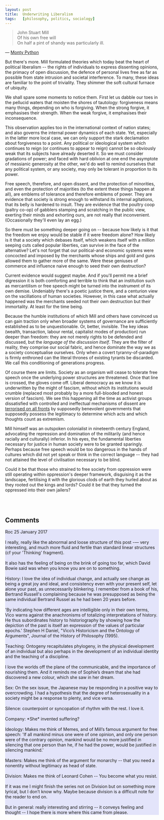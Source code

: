 ```yaml
---
layout:	post
title:	Underwriting Liberalism
tags:	[philosophy, politics, sociology]
---
```


> John Stuart Mill<br>
> Of his own free will<br>
> On half a pint of shandy was particularly ill.<br>

&mdash; [Monty Python](https://www.youtube.com/watch?v=gMfCTBkMgKY)

But there's more. Mill formulated theories which today beat the heart of political liberalism -- the rights of individuals to express dissenting opinions, the primacy of open discussion, the defence of personal lives free as far as possible from state intrusion and societal interference. To many, these ideas are familiar to the point of triviality. They shimmer the soft cultural furnace of ubiquity.

We shall spare some moments to notice them. First let us dabble our toes in the pellucid waters that moisten the shores of tautology: forgiveness means many things, depending on who is forgiving. When the strong forgive, it emphasises their strength. When the weak forgive, it emphasises their inconsequence.

This observation applies too in the international context of nation states; and also governs the internal power dynamics of each state. Yet, especially in the latter more local case, we can only support the stark declamation about forgiveness to a point. Any political or ideological system which continues to reign (or continues to appear to reign) cannot be so obviously weak that its subjects have already deserted it. So we must consider gradations of power; and faced with hard oblivion at one end the asymptote of messianic generosity at the other, we'd do well to remind ourselves that any political system, or any society, may only be tolerant in proportion to its power.

Free speech, therefore, and open dissent, and the protection of minorities, and even the protection of majorities (to the extent these things happen at all), are emblems of tolerance and therefore emblems of power. They are evidence that society is strong enough to withstand its internal agitations, that its belly is hardened to insult. They are evidence that the poultry coop (paltry co-op) of gabblers stamping and scratching in the public view, exerting their minds and exhorting ours, are not really that inconvenient. (Occasionally they'll even lay an egg.)

So there must be something deeper going on -- because how likely is it that the freedom we enjoy would be stable if it were freedom alone? How likely is it that a society which debases itself, which weakens itself with a million seeping cuts called popular liberties, can survive in the face of the alternative? Let's not forget that our political-and economic systems were concocted and imposed by the merchants whose ships and gold and guns allowed them to gather more of the same. Were these geniuses of commerce and influence naive enough to seed their own destruction?

Current evidence would suggest maybe. And if you'll permit me a brief digression it is both comforting and terrible to think that an institution such as mercantilism or free speech might be turned into the instrument of its own demise. Undeniably there's a poetic justice there, and a centurion view on the vacillations of human societies. However, in this case what actually happened was the merchants seeded not their own destruction but their immortality. At least for the time being.

Because the humble institutions of which Mill and others have convinced us can gain traction only when broader systems of governance are sufficiently established as to be unquestionable. Or, better, invisible. The key ideas (wealth, transaction, labour rental, capitalist modes of production) run deeper than freedom: they are not merely rights to be defended and discussed, but the *language of the discussion itself*. They are the filter of reality, they comprise our social fabric, and hence dominate the way we as a society conceptualise ourselves. Only when a covert tyranny-of-paradigm is firmly enthroned can the literal thrones of existing tyrants be discarded. We call this conditioning of generations progress.

Of course there are limits. Society as an organism will cease to tolerate free speech once the underlying power structures are threatened. Once that line is crossed, the gloves come off. Liberal democracy as we know it is underwritten by the might of fascism, without which its institutions would crumble (replaced most probably by a more full-blooded and honest version of fascism). We see this happening all the time as activist groups dissatisfied with controlled and ineffectual mechanisms of dissent are [terrorised on all fronts](http://catosandford.org/WithoutHeadOrFoot/2016/03/05/Greenlist-Is-The-New-Blacklist.html) by supposedly benevolent governments that supposedly possess the legitimacy to determine which acts and which thoughts count as extremism.

Mill himself was an outspoken colonialist in nineteenth century England, advocating the repression and domination of the militarily (and hence racially and culturally) inferior. In his eyes, the fundamental liberties necessary for justice in human society were to be granted sparingly. Perhaps because free speech would be too dangerous in the hands of cultures which did not yet speak or think in the correct language -- they had not attained the level of civilisation necessary to be blind.

Could it be that those who strained to free society from oppression were still operating within oppression's deeper framework, disguising it as the landscape, fertilising it with the glorious clods of earth they hurled about as they rooted out the kings and lords? Could it be that they turned the oppressed into their own jailers?


<!-- ------------------------------------------------------------------------------------ -->


<br><br>
<h2>Comments</h2>

<div class="comment" style="background-color: #E3E4FA;">
    <span class="name">Roc</span>
    <span class="date">25 January 2017</span>
	<br>
    <br>
	I really, really like the abnormal and loose structure of this post -— very interesting, and much more fluid and fertile than standard linear structures (cf your 'Thinking' fragment). 
	<br>
    <br>
	It also has the feeling of being on the brink of going too far, which David Bowie said was when you know you are on to something. 
	<br>
    <br>
	History: I love the idea of individual change, and actually see change as being a great joy and ideal, and consistency even with your present self, let alone your past, as unnecessarily blinkering.  I remember from a book of his, Bertrand Russell's complaining because he was presupposed as being the same individual Bertrand Russel as he had been 20 years before.  
	<br>
    <br>
	'By indicating how different ages are intelligible only in their own terms, Vico warns against the anachronisms of totalizing interpretations of history.  He thus subordinates history to historiography by showing how the depiction of the past is itself an expression of the values of particular epochs.'  Stephen H Daniel, "Vico’s Historicism and the Ontology of Arguments",  Journal of the History of Philosophy (1995).
	<br>
    <br>
	Teaching: Ontogeny recapitulates phylogeny, in the physical development of an individual but also perhaps in the development of an individual identity and the teaching of a discipline.
	<br>
    <br>
	I love the worlds off the plane of the communicable, and the importance of nourishing them.  And it reminds me of Sophie’s dream that she had discovered a new colour, which she saw in her dream. 
	<br>
    <br>
	Sex:  On the sex issue, the Japanese may be responding in a positive way to overcrowding.  I had a hypothesis that the degree of heterosexuality in a society might be a response to plenty, and vice versa.   
	<br>
    <br>
	Silence: counterpoint or syncopation of rhythm with the rest.  I love it.
	<br>
    <br>
	Company: *She* invented suffering?
	<br>
    <br>
	Ideology: Makes me think of Memes, and of Mill’s famous argument for free speech:
	'If all mankind minus one were of one opinion, and only one person were of the contrary opinion, mankind would be no more justified in silencing that one person than he, if he had the power, would be justified in silencing mankind.'
	<br>
    <br>
	Masters: Makes me think of the argument for monarchy -- that you need a nonentity without legitimacy as head of state.  
	<br>
    <br>
	Division: Makes me think of Leonard Cohen -- You become what you resist.  
	<br>
    <br>
	If it was me I might finish the series not on Division but on something more lyrical, but I don’t know why. Maybe because division is a difficult note for the reader to end on.  
	<br>
    <br>
	But in general: really interesting and stirring -- it conveys feeling and thought -- I hope there is more where this came from please. 
</div>